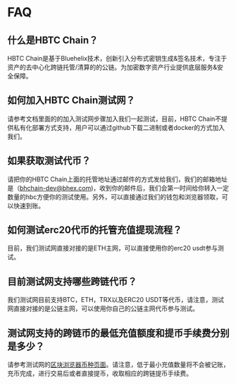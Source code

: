 # FAQ


## 什么是HBTC Chain？
HBTC Chain是基于Bluehelix技术，创新引入分布式密钥生成&签名技术，专注于资产的去中心化跨链托管/清算的的公链。为加密数字资产行业提供底层服务&安全保障。


## 如何加入HBTC Chain测试网？
请参考文档里面的的加入测试网步骤加入我们一起测试，目前，HBTC Chain不提供私有化部署方式支持，用户可以通过github下载二进制或者docker的方式加入我们。


## 如果获取测试代币？
请把你的HBTC Chain上面的托管地址通过邮件的方式发给我们，我们的邮箱地址是（bhchain-dev@bhex.com)，收到你的邮件后，我们会第一时间给你转入一定数量的hbc方便你的测试使用。另外，可以直接通过我们的钱包和浏览器领取，可以快速到账。


## 如何测试erc20代币的托管充值提现流程？
目前，我们测试网直接对接的是ETH主网，可以直接使用你的erc20 usdt参与测试。

## 目前测试网支持哪些跨链代币？
我们测试网目前支持BTC，ETH，TRX以及ERC20 USDT等代币，请注意，测试网直接对接的是公链主网，可以使用你自己的公链主网代币参与测试。

## 测试网支持的跨链币的最低充值额度和提币手续费分别是多少？
请参考测试网的[区块浏览器币种页面](https://explorer.hbtc.com/tokens)。请注意，低于最小充值数量将不会被记账，充币完成，进行交易后或者直接提币，收取相应的跨链提币手续费。


